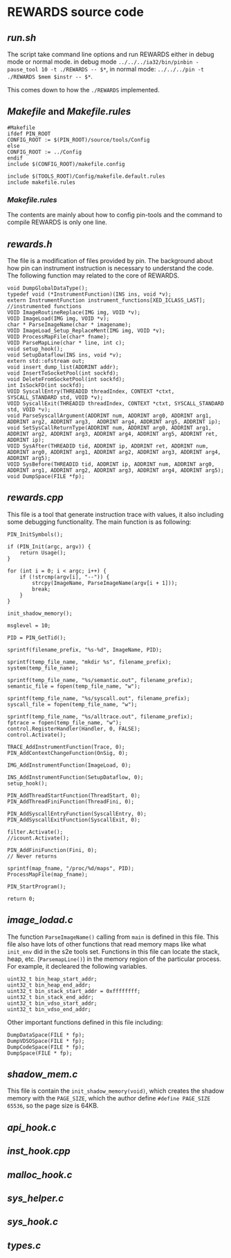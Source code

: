 REWARDS source code
===
## *run.sh*

The script take command line options and run REWARDS either in debug mode or normal mode.
in debug mode ``../../../ia32/bin/pinbin -pause_tool 10 -t ./REWARDS -- $*``, in normal mode: ``../../../pin -t ./REWARDS $mem $instr -- $*``.

This comes down to how the ``./REWARDS`` implemented.

## *Makefile* and _Makefile.rules_

	#Makefile
	ifdef PIN_ROOT
	CONFIG_ROOT := $(PIN_ROOT)/source/tools/Config
	else
	CONFIG_ROOT := ../Config
	endif
	include $(CONFIG_ROOT)/makefile.config
	
	include $(TOOLS_ROOT)/Config/makefile.default.rules
	include makefile.rules

### *Makefile.rules*

The contents are mainly about how to config pin-tools and the command to compile REWARDS is only one line.

## *rewards.h*

The file is a modification of files provided by pin. The background about how pin can instrument instruction is necessary to understand the code. The following function may related to the core of REWARDS.


	void DumpGlobalDataType();
	typedef void (*InstrumentFunction)(INS ins, void *v);
	extern InstrumentFunction instrument_functions[XED_ICLASS_LAST]; //instrumented functions
	VOID ImageRoutineReplace(IMG img, VOID *v);
	VOID ImageLoad(IMG img, VOID *v);
	char * ParseImageName(char * imagename);
	VOID ImageLoad_Setup_ReplaceMent(IMG img, VOID *v);
	VOID ProcessMapFile(char* fname);
	VOID ParseMapLine(char * line, int c);
	void setup_hook();
	void SetupDataflow(INS ins, void *v);
	extern std::ofstream out;
	void insert_dump_list(ADDRINT addr);
	void InsertToSocketPool(int sockfd);
	void DeleteFromSocketPool(int sockfd);
	int IsSockFD(int sockfd);
	VOID SyscallEntry(THREADID threadIndex, CONTEXT *ctxt, SYSCALL_STANDARD std, VOID *v);
	VOID SyscallExit(THREADID threadIndex, CONTEXT *ctxt, SYSCALL_STANDARD std, VOID *v);
	void ParseSyscallArgument(ADDRINT num, ADDRINT arg0, ADDRINT arg1, ADDRINT arg2, ADDRINT arg3, 	ADDRINT arg4, ADDRINT arg5, ADDRINT ip);
	void SetSysCallReturnType(ADDRINT num, ADDRINT arg0, ADDRINT arg1, ADDRINT arg2, ADDRINT arg3, ADDRINT arg4, ADDRINT arg5, ADDRINT ret, ADDRINT ip);
	VOID SysAfter(THREADID tid, ADDRINT ip, ADDRINT ret, ADDRINT num, ADDRINT arg0, ADDRINT arg1, ADDRINT arg2, ADDRINT arg3, ADDRINT arg4, ADDRINT arg5);
	VOID SysBefore(THREADID tid, ADDRINT ip, ADDRINT num, ADDRINT arg0, ADDRINT arg1, ADDRINT arg2, ADDRINT arg3, ADDRINT arg4, ADDRINT arg5);
	void DumpSpace(FILE *fp);

## *rewards.cpp*

This file is a tool that generate instruction trace with values, it also including some debugging functionality. The main function is as following:

	PIN_InitSymbols();

	if (PIN_Init(argc, argv)) {
		return Usage();
	}

	for (int i = 0; i < argc; i++) {
		if (!strcmp(argv[i], "--")) {
			strcpy(ImageName, ParseImageName(argv[i + 1]));
			break;
		}
	}

	init_shadow_memory();

	msglevel = 10;

	PID = PIN_GetTid();

	sprintf(filename_prefix, "%s-%d", ImageName, PID);

	sprintf(temp_file_name, "mkdir %s", filename_prefix);
	system(temp_file_name);

	sprintf(temp_file_name, "%s/semantic.out", filename_prefix);
	semantic_file = fopen(temp_file_name, "w");

	sprintf(temp_file_name, "%s/syscall.out", filename_prefix);
	syscall_file = fopen(temp_file_name, "w");

	sprintf(temp_file_name, "%s/alltrace.out", filename_prefix);
	fptrace = fopen(temp_file_name, "w");
	control.RegisterHandler(Handler, 0, FALSE);
	control.Activate();

	TRACE_AddInstrumentFunction(Trace, 0);
	PIN_AddContextChangeFunction(OnSig, 0);

	IMG_AddInstrumentFunction(ImageLoad, 0);

	INS_AddInstrumentFunction(SetupDataflow, 0);
	setup_hook();

	PIN_AddThreadStartFunction(ThreadStart, 0);
	PIN_AddThreadFiniFunction(ThreadFini, 0);

	PIN_AddSyscallEntryFunction(SyscallEntry, 0);
	PIN_AddSyscallExitFunction(SyscallExit, 0);

	filter.Activate();
	//icount.Activate();

	PIN_AddFiniFunction(Fini, 0);
	// Never returns

	sprintf(map_fname, "/proc/%d/maps", PID);
	ProcessMapFile(map_fname);

	PIN_StartProgram();

	return 0;

## *image_lodad.c*

The function ``ParseImageName()`` calling from ``main`` is defined in this file. This file also have lots of other functions that read memory maps like what ``init_env`` did in the s2e tools set. Functions in this file can locate the stack, heap, etc. (``ParsemapLine()``) in the memory region of the particular process. For example, it decleared the following variables. 
	
	uint32_t bin_heap_start_addr;
	uint32_t bin_heap_end_addr;
	uint32_t bin_stack_start_addr = 0xffffffff;
	uint32_t bin_stack_end_addr;
	uint32_t bin_vdso_start_addr;
	uint32_t bin_vdso_end_addr;

Other important functions defined in this file including:

	DumpDataSpace(FILE * fp);
	DumpVDSOSpace(FILE * fp);
	DumpCodeSpace(FILE * fp);
	DumpSpace(FILE * fp);

## *shadow_mem.c*

This file is contain the ``init_shadow_memory(void)``, which creates the shadow memory with the ``PAGE_SIZE``, which the author define ``#define PAGE_SIZE 65536``, so the page size is 64KB.

## *api_hook.c*

## *inst_hook.cpp*

## *malloc_hook.c*

## *sys_helper.c*

## *sys_hook.c*

## *types.c*





